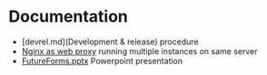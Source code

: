 # Documentation

* [devrel.md](Development & release) procedure
* [Nginx as web proxy](webproxy.md) running multiple instances on same server
* [FutureForms.pptx](FutureForms.pptx) Powerpoint presentation

